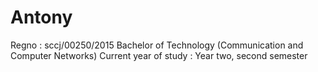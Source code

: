 # Antony
Regno : sccj/00250/2015
Bachelor of Technology (Communication and Computer Networks)
Current year of study : Year two, second semester
